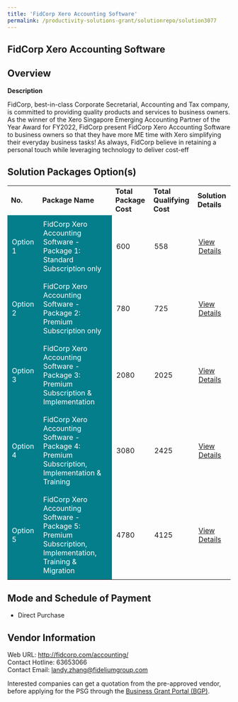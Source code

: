 ```yaml
---
title: 'FidCorp Xero Accounting Software'
permalink: /productivity-solutions-grant/solutionrepo/solution3077
---
```


## FidCorp Xero Accounting Software

## Overview

**Description**

FidCorp, best-in-class Corporate Secretarial, Accounting and Tax company, is committed to providing quality products and services to business owners. As the winner of the Xero Singapore Emerging Accounting Partner of the Year Award for FY2022, FidCorp present FidCorp Xero Accounting Software to business owners so that they have more ME time with Xero simplifying their everyday business tasks! As always, FidCorp believe in retaining a personal touch while leveraging technology to deliver cost-eff

## Solution Packages Option(s)

<table>
<tr>
<td><b>No.</b></td>
<td><b>Package Name</b></td>
<td><b>Total Package Cost</b></td>
<td><b>Total Qualifying Cost</b></td>
<td><b>Solution Details</b></td>
</tr>
<tr>
<td style='padding: 10px; background-color: #037E8A; color: #FFFFFF;'>Option 1</td>
<td style='padding: 10px; background-color: #037E8A; color: #FFFFFF;'>FidCorp Xero Accounting Software - Package 1: Standard Subscription only</td>
<td style='padding: 10px;'>600</td>
<td style='padding: 10px;'>558</td>
<td style='padding: 10px;'><a href='https://www.gobusiness.gov.sg/images/psg/FidCorp_Desensitised_Annex_3_Part_1.pdf' target='_blank'>View Details</a></td>
</tr>
<tr>
<td style='padding: 10px; background-color: #037E8A; color: #FFFFFF;'>Option 2</td>
<td style='padding: 10px; background-color: #037E8A; color: #FFFFFF;'>FidCorp Xero Accounting Software - Package 2: Premium Subscription only</td>
<td style='padding: 10px;'>780</td>
<td style='padding: 10px;'>725</td>
<td style='padding: 10px;'><a href='https://www.gobusiness.gov.sg/images/psg/FidCorp_Desensitised_Annex_3_Part_2.pdf' target='_blank'>View Details</a></td>
</tr>
<tr>
<td style='padding: 10px; background-color: #037E8A; color: #FFFFFF;'>Option 3</td>
<td style='padding: 10px; background-color: #037E8A; color: #FFFFFF;'>FidCorp Xero Accounting Software - Package 3: Premium Subscription & Implementation</td>
<td style='padding: 10px;'>2080</td>
<td style='padding: 10px;'>2025</td>
<td style='padding: 10px;'><a href='https://www.gobusiness.gov.sg/images/psg/FidCorp_Desensitised_Annex_3_Part_3.pdf' target='_blank'>View Details</a></td>
</tr>
<tr>
<td style='padding: 10px; background-color: #037E8A; color: #FFFFFF;'>Option 4</td>
<td style='padding: 10px; background-color: #037E8A; color: #FFFFFF;'>FidCorp Xero Accounting Software - Package 4: Premium Subscription, Implementation & Training</td>
<td style='padding: 10px;'>3080</td>
<td style='padding: 10px;'>2425</td>
<td style='padding: 10px;'><a href='https://www.gobusiness.gov.sg/images/psg/FidCorp_Desensitised_Annex_3_Part_4.pdf' target='_blank'>View Details</a></td>
</tr>
<tr>
<td style='padding: 10px; background-color: #037E8A; color: #FFFFFF;'>Option 5</td>
<td style='padding: 10px; background-color: #037E8A; color: #FFFFFF;'>FidCorp Xero Accounting Software - Package 5: Premium Subscription, Implementation, Training & Migration</td>
<td style='padding: 10px;'>4780</td>
<td style='padding: 10px;'>4125</td>
<td style='padding: 10px;'><a href='https://www.gobusiness.gov.sg/images/psg/FidCorp_Desensitised_Annex_3_Part_5.pdf' target='_blank'>View Details</a></td>
</tr>
</table>

## Mode and Schedule of Payment

 - Direct Purchase

## Vendor Information

 Web URL: http://fidcorp.com/accounting/<br>Contact Hotline: 63653066<br>Contact Email: landy.zhang@fideliumgroup.com

Interested companies can get a quotation from the pre-approved vendor, before applying for the PSG through the <a href='https://www.businessgrants.gov.sg/' target='_blank' rel='noopener'>Business Grant Portal (BGP)</a>.

<script src="/jquery/resize-tables.js"></script>
